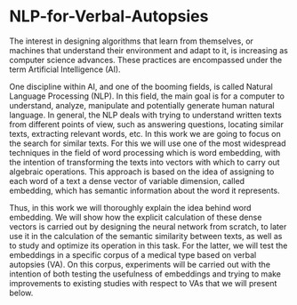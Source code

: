 # NLP-for-Verbal-Autopsies

The interest in designing algorithms that learn from themselves, or machines
that understand their environment and adapt to it, is increasing as computer
science advances. These practices are encompassed under the term Artificial
Intelligence (AI).

One discipline within AI, and one of the booming fields, is called Natural
Language Processing (NLP). In this field, the main goal is for a computer
to understand, analyze, manipulate and potentially generate human natural
language. In general, the NLP deals with trying to understand written texts
from different points of view, such as answering questions, locating similar
texts, extracting relevant words, etc. In this work we are going to focus on
the search for similar texts. For this we will use one of the most widespread
techniques in the field of word processing which is word embedding, with
the intention of transforming the texts into vectors with which to carry out
algebraic operations. This approach is based on the idea of assigning to each
word of a text a dense vector of variable dimension, called embedding, which
has semantic information about the word it represents.

Thus, in this work we will thoroughly explain the idea behind word embedding. We will show how the explicit calculation of these dense vectors
is carried out by designing the neural network from scratch, to later use
it in the calculation of the semantic similarity between texts, as well as to
study and optimize its operation in this task. For the latter, we will test the
embeddings in a specific corpus of a medical type based on verbal autopsies
(VA). On this corpus, experiments will be carried out with the intention of
both testing the usefulness of embeddings and trying to make improvements
to existing studies with respect to VAs that we will present below.
